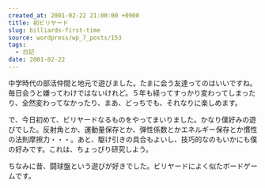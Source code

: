 ```yaml
---
created_at: 2001-02-22 21:00:00 +0900
title: 初ビリヤード
slug: billiards-first-time
source: wordpress/wp_7_posts/153
tags:
  - 日記
date: 2001-02-22
---
```


中学時代の部活仲間と地元で遊びました。たまに会う友達ってのはいいですね。毎日会うと嫌ってわけではないけれど。５年も経ってすっかり変わってしまったり、全然変わってなかったり、まあ、どっちでも、それなりに楽しめます。

で、今日初めて、ビリヤードなるものをやってまいりました。かなり僕好みの遊びでした。反射角とか、運動量保存とか、弾性係数とかエネルギー保存とか慣性の法則摩擦力・・・。あと、駆け引きの具合もよいし、技巧的なのもいかにも僕の好みです。これは、ちょっぴり研究しよう。

ちなみに昔、闘球盤という遊びが好きでした。ビリヤードによく似たボードゲームです。
